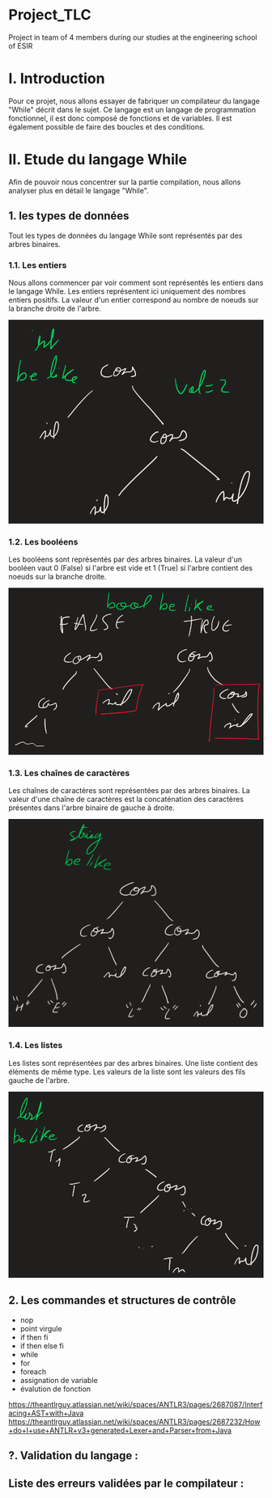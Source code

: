 # Project_TLC
Project in team of 4 members during our studies at the engineering school of ESIR

# I. Introduction

Pour ce projet, nous allons essayer de fabriquer un compilateur du langage "While" décrit dans le sujet. Ce langage est un langage de programmation fonctionnel, il est donc composé de fonctions et de variables. Il est également possible de faire des boucles et des conditions. 

# II. Etude du langage While

Afin de pouvoir nous concentrer sur la partie compilation, nous allons analyser plus en détail le langage "While".

## 1. les types de données

Tout les types de données du langage While sont représentés par des arbres binaires.

### 1.1. Les entiers

Nous allons commencer par voir comment sont représentés les entiers dans le langage While. Les entiers représentent ici uniquement des nombres entiers positifs. La valeur d'un entier correspond au nombre de noeuds sur la branche droite de l'arbre.

![](int.png)

### 1.2. Les booléens

Les booléens sont représentés par des arbres binaires. La valeur d'un booléen vaut 0 (False) si l'arbre est vide et 1 (True) si l'arbre contient des noeuds sur la branche droite.

![](bool.png)

### 1.3. Les chaînes de caractères

Les chaînes de caractères sont représentées par des arbres binaires. La valeur d'une chaîne de caractères est la concaténation des caractères présentes dans l'arbre binaire de gauche à droite.

![](string.png)

### 1.4. Les listes

Les listes sont représentées par des arbres binaires. Une liste contient des éléments de même type. Les valeurs de la liste sont les valeurs des fils gauche de l'arbre.

![](list.png)

## 2. Les commandes et structures de contrôle

- nop
- point virgule
- if then fi
- if then else fi
- while
- for
- foreach
- assignation de variable
- évalution de fonction



https://theantlrguy.atlassian.net/wiki/spaces/ANTLR3/pages/2687087/Interfacing+AST+with+Java
https://theantlrguy.atlassian.net/wiki/spaces/ANTLR3/pages/2687232/How+do+I+use+ANTLR+v3+generated+Lexer+and+Parser+from+Java

## ?. Validation du langage :

Liste des erreurs validées par le compilateur :
- 